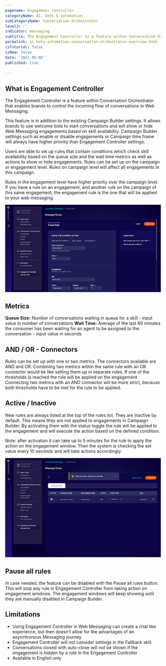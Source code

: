 ```yaml
---
pagename: Engagement Controller
categoryName: AI, bots & automation
subCategoryName: Conversation Orchestrator
level3: ''
indicator: messaging
subtitle: The Engagement Controller is a feature within Conversation Orchestrator that enables brands to control the incoming flow of conversations in Web Messaging. 
permalink: ai-bots-automation-conversation-orchestrator-overview.html
isTutorial: false
isNew: false
date: '2021-05-08'
published: true

---
```


## What is Engagement Controller

The Engagement Controller is a feature within Conversation Orchestrator that enables brands to control the incoming flow of conversations in Web Messaging. 

This feature is in addition to the existing Campaign Builder settings. It allows brands to use welcome bots to start conversations and will show or hide Web Messaging engagements based on skill availability. Campaign Builder settings such as enable or disable engagements or Campaign time frame will always have higher priority than Engagement Controller settings.

Users are able to set up rules that contain conditions which check skill availability based on the queue size and the wait time metrics as well as actions to show or hide engagements. Rules can be set up on  the campaign or engagement level. Rules on campaign level will affect all engagements in this campaign.  

Rules in the engagement level have higher priority over the campaign level. If you have a rule on an engagement, and another rule on the campaign of this same engagement, the engagement rule is the one that will be applied to your web messaging.

![](img/engagement-controller-1.png)

## Metrics

**Queue Size:** Number of conversations waiting in queue for a skill - input value in number of conversations
**Wait Time:** Average of the last 60 minutes the consumer has been waiting for an agent to be assigned to the conversation - input value in seconds

## AND / OR - Connectors

Rules can be set up with one or two metrics. The connectors available are AND and OR. Combining two metrics within the same rule with an OR connector would be like setting them up in separate rules. If one of the thresholds is reached the rule will be applied on the engagement. Connecting two metrics with an AND connector will be more strict, because both thresholds have to be met for the rule to be applied. 

## Active / Inactive

New rules are always listed at the top of the rules list. They are inactive by default. This means they are not applied to engagements in Campaign Builder. By activating them with the status toggle the rule will be applied to the engagement and will execute the action based on the defined condition. 

Note: after activation it can take up to 5 minutes for the rule to apply the action on the engagement window. Then the system is checking the set value every 10 seconds and will take actions accordingly.

![](img/engagement-controller-2.png)

## Pause all rules

In case needed, the feature can be disabled with the Pause all rules button. This will stop any rule  in Engagement Controller from taking action on engagement windows. The engagement windows will keep showing until they are manually disabled in Campaign Builder.

 ## Limitations

* Using Engagement Controller in Web Messaging can create a chat like experience, but then doesn’t allow for the advantages of an asynchronous Messaging journey.
* Engagement Controller will not consider settings in the Fallback skill
* Conversations closed with auto-close will not be shown if the engagement is hidden by a rule in the Engagement Controller
* Available in English only
